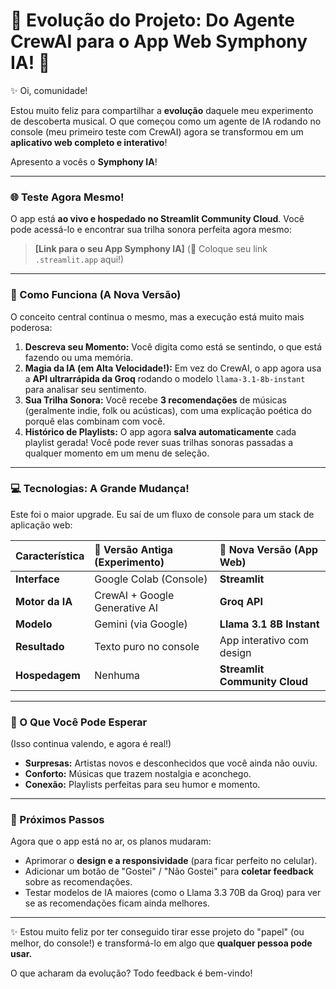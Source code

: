 # 🎵 Evolução do Projeto: Do Agente CrewAI para o App Web Symphony IA! 🚀

✨ Oi, comunidade!

Estou muito feliz para compartilhar a **evolução** daquele meu experimento de descoberta musical. O que começou como um agente de IA rodando no console (meu primeiro teste com CrewAI) agora se transformou em um **aplicativo web completo e interativo**!

Apresento a vocês o **Symphony IA**!

---

### 🌐 Teste Agora Mesmo!

O app está **ao vivo e hospedado no Streamlit Community Cloud**. Você pode acessá-lo e encontrar sua trilha sonora perfeita agora mesmo:

> **[Link para o seu App Symphony IA]** (🔗 Coloque seu link `.streamlit.app` aqui!)

---

### 💖 Como Funciona (A Nova Versão)

O conceito central continua o mesmo, mas a execução está muito mais poderosa:

1.  **Descreva seu Momento:** Você digita como está se sentindo, o que está fazendo ou uma memória.
2.  **Magia da IA (em Alta Velocidade!):** Em vez do CrewAI, o app agora usa a **API ultrarrápida da Groq** rodando o modelo `llama-3.1-8b-instant` para analisar seu sentimento.
3.  **Sua Trilha Sonora:** Você recebe **3 recomendações** de músicas (geralmente indie, folk ou acústicas), com uma explicação poética do porquê elas combinam com você.
4.  **Histórico de Playlists:** O app agora **salva automaticamente** cada playlist gerada! Você pode rever suas trilhas sonoras passadas a qualquer momento em um menu de seleção.

---

### 💻 Tecnologias: A Grande Mudança!

Este foi o maior upgrade. Eu saí de um fluxo de console para um stack de aplicação web:

| Característica | 🧪 Versão Antiga (Experimento) | 🚀 Nova Versão (App Web) |
| :--- | :--- | :--- |
| **Interface** | Google Colab (Console) | **Streamlit** |
| **Motor da IA** | CrewAI + Google Generative AI | **Groq API** |
| **Modelo** | Gemini (via Google) | **Llama 3.1 8B Instant** |
| **Resultado** | Texto puro no console | App interativo com design |
| **Hospedagem** | Nenhuma | **Streamlit Community Cloud** |

---

### 🌟 O Que Você Pode Esperar

(Isso continua valendo, e agora é real!)
* **Surpresas:** Artistas novos e desconhecidos que você ainda não ouviu.
* **Conforto:** Músicas que trazem nostalgia e aconchego.
* **Conexão:** Playlists perfeitas para seu humor e momento.

---

### 🚀 Próximos Passos

Agora que o app está no ar, os planos mudaram:

* Aprimorar o **design e a responsividade** (para ficar perfeito no celular).
* Adicionar um botão de "Gostei" / "Não Gostei" para **coletar feedback** sobre as recomendações.
* Testar modelos de IA maiores (como o Llama 3.3 70B da Groq) para ver se as recomendações ficam ainda melhores.

---

✨ Estou muito feliz por ter conseguido tirar esse projeto do "papel" (ou melhor, do console!) e transformá-lo em algo que **qualquer pessoa pode usar.**

O que acharam da evolução? Todo feedback é bem-vindo!
